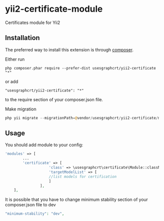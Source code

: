 # yii2-certificate-module
Certificates module for Yii2

## Installation

The preferred way to install this extension is through [composer](http://getcomposer.org/download/).

Either run

```
php composer.phar require --prefer-dist usesgraphcrt/yii2-certificate "*"
```

or add

```
"usesgraphcrt/yii2-certificate": "*"
```

to the require section of your composer.json file.

Make migration
```php
php yii migrate --migrationPath=@vendor/usesgraphcrt/yii2-certificate/migrations/
```

## Usage

You should add module to your config:

```php
'modules' => [
        ...
        'certificate' => [
                    'class' => \usesgraphcrt\certificate\Module::className(),
                    'targetModelList' => [
                    //list models for certification
                    ]
                ],
    ],
```

It is possible that you have to change minimum stability section of your 
composer.json file to dev
```php
"minimum-stability": "dev",
```
